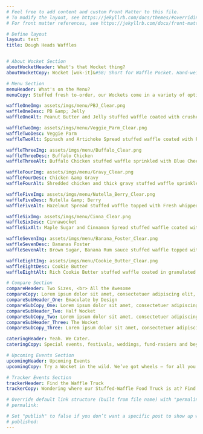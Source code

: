 ```yaml
---
# Feel free to add content and custom Front Matter to this file.
# To modify the layout, see https://jekyllrb.com/docs/themes/#overriding-theme-defaults
# For front matter references, see https://jekyllrb.com/docs/front-matter/

# Define layout
layout: test
title: Dough Heads Waffles


# About Wocket Section
aboutWocketHeader: What's that Wocket thing?
aboutWocketCopy: Wocket [wok-it]&#58; Short for Waffle Pocket. Hand-weighed yeast-risen dough, forged within our 200&deg;C cast iron waffle maker. Pressed to perfection resulting in a crispy exterior and a densely soft interior stuffed with our many unique fillings.

# Menu Section
menuHeader: What's on the Menu?
menuCopy: Stuffed fresh to-order, our Wockets come in a variety of options and flavors. Outside of seasonal specials and catering requests, we always carry our Hall-of-Famer Wockets.

waffleOneImg: assets/imgs/menu/PBJ_Clear.png
waffleOneDesc: PB &amp; Jelly
waffleOneAlt: Peanut Butter and Jelly stuffed waffle coated with crushed peanuts on a white background.

waffleTwoImg: assets/imgs/menu/Veggie_Parm_Clear.png
waffleTwoDesc: Veggie Parm
waffleTwoAlt: Spinach and Artichoke Spread stuffed waffle coated with Parm cheese and Oregano seasoning on a white background.

waffleThreeImg: assets/imgs/menu/Buffalo_Clear.png
waffleThreeDesc: Buffalo Chicken
waffleThreeAlt: Buffalo Chicken stuffed waffle sprinkled with Blue Cheese Crumbles and Celery Stalks on a white background.

waffleFourImg: assets/imgs/menu/Gravy_Clear.png
waffleFourDesc: Chicken &amp Gravy
waffleFourAlt: Shredded chicken and thick gravy stuffed waffle sprinkled with Dried Oregano on a white background.

waffleFiveImg: assets/imgs/menu/Nutella_Berry_Clear.png
waffleFiveDesc: Nutella &amp; Berry
waffleFiveAlt: Hazelnut Spread stuffed waffle topped with Fresh whipped cream and strawberry slices on a white background.

waffleSixImg: assets/imgs/menu/Cinna_Clear.png
waffleSixDesc: Cinnawocket
waffleSixAlt: Maple Sugar and Cinnamon Spread stuffed waffle coated with granulated brown sugar on a white background.

waffleSevenImg: assets/imgs/menu/Banana_Foster_Clear.png
waffleSevenDesc: Bananas Foster
waffleSevenAlt: Brown Sugar, Banana Rum sauce stuffed waffle topped with fresh whipped cream, banana slices and toasted oats on a white background.

waffleEightImg: assets/imgs/menu/Cookie_Butter_Clear.png
waffleEightDesc: Cookie Butter
waffleEightAlt: Rich Cookie Butter stuffed waffle coated in granulated brown sugar and cinnamon on a white background.

# Compare Section
compareHeader: Two Sizes, <br> All the Awesome
compareCopy: Lorem ipsum dolor sit amet, consectetuer adipiscing elit, sed diam nonummy nibh euismod tincidunt ut laoreet dolore magna aliquam erat volutpat. Ut wisi enim ad minim ur Hall-of-Famer Wockets.
compareSubHeader_One: Emaculate by Design
compareSubCopy_One: Lorem ipsum dolor sit amet, consectetuer adipiscing elit, sed diam nonummy nibh euismod tincidunt ut laoreet dolore magna aliquam erat volutpat.
compareSubHeader_Two: Half Wocket
compareSubCopy_Two: Lorem ipsum dolor sit amet, consectetuer adipiscing elit, sed diam nonummy nibh euismod tincidunt ut laoreet dolore magna aliquam erat volutpat. Ut wisi enim ad minim ur Hall-of-Famer Wockets.
compareSubHeader_Three: The Wocket
compareSubCopy_Three: Lorem ipsum dolor sit amet, consectetuer adipiscing elit, sed diam nonummy nibh euismod tincidunt ut laoreet dolore magna aliquam erat volutpat. Ut wisi enim ad minim.

cateringHeader: Yeah. We Cater.
cateringCopy: Special events, festivals, weddings, fund-rasiers and beyond. We’re that cool waffle-truck everyone will be talking about. <br><br> Take a few moments to tell us about your event and let's stuff some waffles!

# Upcoming Events Section
upcomingHeader: Upcoming Events
upcomingCopy: Try a Wocket in the wild. We’ve got wheels — for all you know we’re right around the corner.

# Tracker Events Section
trackerHeader: Find the Waffle Truck
trackerCopy: Wondering where our Stuffed-Waffle Food Truck is at? Find it with the latest waffle-tracking technology.

# Override default link structure (built from file name) with "permalink"
# permalink:

# Set "publish" to false if you don’t want a specific post to show up when the site is generated.
# published:
---
```

